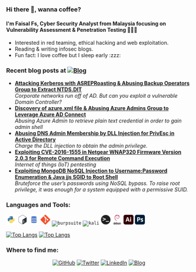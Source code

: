 ### Hi there 👋, wanna coffee?

#### I'm Faisal Fs, Cyber Security Analyst from Malaysia focusing on Vulnerability Assessment & Penetration Testing 👨🏻‍💻

<!-- <h3>what?</h3> -->
<p>

 <ul>
  <li> Interested in red teaming, ethical hacking and web exploitation.</li>
  <li> Reading & writing infosec blogs.</li>
  <li> Fun fact: I love coffee but I sleep early :zzz:</li>
</ul> 

<h3>Recent blog posts at <a href="https://faisalfs10x.github.io/"><img src="https://img.shields.io/badge/Blog-brightgreen" alt="Blog"></a></h3>
<ul>
  <li><a href="https://faisalfs10x.github.io/thm/AttacktiveDirectory"><b> Attacking Kerberos with ASREPRoasting & Abusing Backup Operators Group to Extract NTDS.DIT</b></a><br/><i>Corporate networks run off of AD. But can you exploit a vulnerable Domain Controller?</i></li>
  <li><a href="https://faisalfs10x.github.io/htb/htbMonteverde"><b> Discovery of azure.xml file & Abusing Azure Admins Group to Leverage Azure AD Connect</b></a><br/><i>Abusing Azure Admin to retrieve plain text credential in order to gain admin shell</i></li>
  <li><a href="https://faisalfs10x.github.io/htb/htbResolute"><b> Abusing DNS Admin Membership by DLL Injection for PrivEsc in Active Directory</b></a><br/><i>Charge the DLL injection to obtain the admin privilege.</i></li>
  <li><a href="https://faisalfs10x.github.io/thm/IoT"><b> Exploiting CVE-2016-1555 in Netgear WNAP320 Firmware Version 2.0.3 for Remote Command Execution</b></a><br/><i>Internet of things (IoT) pentesting</i></li>
    <li><a href="https://faisalfs10x.github.io/thm/IoT"><b> Exploiting MongoDB NoSQL Injection to Username:Password Enumeration & Java jjs SGID to Root Shell</b></a><br/><i>Bruteforce the user’s passwords using NoSQL bypass. To raise root privilege, it was enough for a system equipped with a permissive SUID.</i></li>
</ul>

### Languages and Tools:

<code><img height="27" src="https://raw.githubusercontent.com/github/explore/80688e429a7d4ef2fca1e82350fe8e3517d3494d/topics/python/python.png" alt="python"></code>
<code><img height="27" src="https://raw.githubusercontent.com/devicons/devicon/master/icons/bash/bash-plain.svg" alt="bash"></code>
<code><img height="27" src="https://raw.githubusercontent.com/github/explore/80688e429a7d4ef2fca1e82350fe8e3517d3494d/topics/sql/sql.png" alt="sql"></code>
<code><img height="27" src="https://raw.githubusercontent.com/devicons/devicon/master/icons/git/git-original.svg" alt="git"></code>
<code><img height="27" src="https://www.kindpng.com/picc/m/206-2064380_burp-suite-icon-png-transparent-png.png" alt="burpsuite"></code>
<code><img height="27" src="https://pbs.twimg.com/profile_images/661994992878120961/rYruOQvA_400x400.png" alt="kali"></code>
<code><img height="27" src="https://raw.githubusercontent.com/github/explore/80688e429a7d4ef2fca1e82350fe8e3517d3494d/topics/terminal/terminal.png" alt="terminal"></code>
<code><img height="27" src="https://raw.githubusercontent.com/devicons/devicon/master/icons/debian/debian-original-wordmark.svg" alt="debian"></code>
<code><img height="27" src="https://raw.githubusercontent.com/devicons/devicon/master/icons/illustrator/illustrator-plain.svg" alt="illustrator"></code>
<code><img height="27" src="https://raw.githubusercontent.com/devicons/devicon/master/icons/photoshop/photoshop-plain.svg" alt="photoshop"></code>
<!-- <code><img height="27" src="https://raw.githubusercontent.com/devicons/devicon/master/icons/firefox/firefox-original.svg" alt="firefox"></code> -->

[![Top Langs](https://github-readme-stats.vercel.app/api/top-langs/?username=faisalfs10x&theme=highcontrast&layout=compact)](https://github.com/anuraghazra/github-readme-stats)
[![Top Langs](https://github-readme-stats.vercel.app/api/top-langs/?username=faisalfs10x&langs_count=10)](https://github.com/anuraghazra/github-readme-stats)

<h3>Where to find me:</h3>
<p align="center">
<a href="https://github.com/faisalfs10x"><img src="https://img.shields.io/github/followers/faisalfs10x.svg?label=GitHub&style=social" alt="GitHub"></a>
<a href="https://twitter.com/faisalfs10x"><img src="https://img.shields.io/twitter/follow/faisalfs10x?label=Twitter&style=social" alt="Twitter"></a>
<a href="https://www.linkedin.com/in/faisalfs10xsammio"><img src="https://img.shields.io/badge/LinkedIn--_.svg?style=social&logo=linkedin" alt="LinkedIn"></a>
<a href="https://faisalfs10x.github.io/"><img src="https://img.shields.io/badge/Blog-faisalfs10x.github.io-brightgreen" alt="Blog"></a> 
</p>

<!-- author from https://github.com/thmsgbrt --><!--
<img src="https://emojipedia-us.s3.dualstack.us-west-1.amazonaws.com/thumbs/240/apple/237/gear_2699.png" width="20" alt="new" />
<img src="https://emojipedia-us.s3.dualstack.us-west-1.amazonaws.com/thumbs/240/apple/237/fire_1f525.png" width="20" alt="new" /> -->

